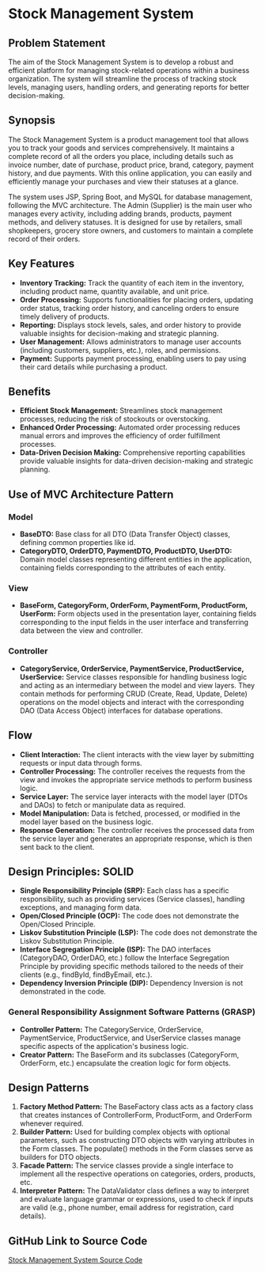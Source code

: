 # Stock Management System

## Problem Statement
The aim of the Stock Management System is to develop a robust and efficient platform for managing stock-related operations within a business organization. The system will streamline the process of tracking stock levels, managing users, handling orders, and generating reports for better decision-making.

## Synopsis
The Stock Management System is a product management tool that allows you to track your goods and services comprehensively. It maintains a complete record of all the orders you place, including details such as invoice number, date of purchase, product price, brand, category, payment history, and due payments. With this online application, you can easily and efficiently manage your purchases and view their statuses at a glance.

The system uses JSP, Spring Boot, and MySQL for database management, following the MVC architecture. The Admin (Supplier) is the main user who manages every activity, including adding brands, products, payment methods, and delivery statuses. It is designed for use by retailers, small shopkeepers, grocery store owners, and customers to maintain a complete record of their orders.

## Key Features
- **Inventory Tracking:** Track the quantity of each item in the inventory, including product name, quantity available, and unit price.
- **Order Processing:** Supports functionalities for placing orders, updating order status, tracking order history, and canceling orders to ensure timely delivery of products.
- **Reporting:** Displays stock levels, sales, and order history to provide valuable insights for decision-making and strategic planning.
- **User Management:** Allows administrators to manage user accounts (including customers, suppliers, etc.), roles, and permissions.
- **Payment:** Supports payment processing, enabling users to pay using their card details while purchasing a product.

## Benefits
- **Efficient Stock Management:** Streamlines stock management processes, reducing the risk of stockouts or overstocking.
- **Enhanced Order Processing:** Automated order processing reduces manual errors and improves the efficiency of order fulfillment processes.
- **Data-Driven Decision Making:** Comprehensive reporting capabilities provide valuable insights for data-driven decision-making and strategic planning.

## Use of MVC Architecture Pattern
### Model
- **BaseDTO:** Base class for all DTO (Data Transfer Object) classes, defining common properties like id.
- **CategoryDTO, OrderDTO, PaymentDTO, ProductDTO, UserDTO:** Domain model classes representing different entities in the application, containing fields corresponding to the attributes of each entity.

### View
- **BaseForm, CategoryForm, OrderForm, PaymentForm, ProductForm, UserForm:** Form objects used in the presentation layer, containing fields corresponding to the input fields in the user interface and transferring data between the view and controller.

### Controller
- **CategoryService, OrderService, PaymentService, ProductService, UserService:** Service classes responsible for handling business logic and acting as an intermediary between the model and view layers. They contain methods for performing CRUD (Create, Read, Update, Delete) operations on the model objects and interact with the corresponding DAO (Data Access Object) interfaces for database operations.

## Flow
- **Client Interaction:** The client interacts with the view layer by submitting requests or input data through forms.
- **Controller Processing:** The controller receives the requests from the view and invokes the appropriate service methods to perform business logic.
- **Service Layer:** The service layer interacts with the model layer (DTOs and DAOs) to fetch or manipulate data as required.
- **Model Manipulation:** Data is fetched, processed, or modified in the model layer based on the business logic.
- **Response Generation:** The controller receives the processed data from the service layer and generates an appropriate response, which is then sent back to the client.

## Design Principles: SOLID
- **Single Responsibility Principle (SRP):** Each class has a specific responsibility, such as providing services (Service classes), handling exceptions, and managing form data.
- **Open/Closed Principle (OCP):** The code does not demonstrate the Open/Closed Principle.
- **Liskov Substitution Principle (LSP):** The code does not demonstrate the Liskov Substitution Principle.
- **Interface Segregation Principle (ISP):** The DAO interfaces (CategoryDAO, OrderDAO, etc.) follow the Interface Segregation Principle by providing specific methods tailored to the needs of their clients (e.g., findById, findByEmail, etc.).
- **Dependency Inversion Principle (DIP):** Dependency Inversion is not demonstrated in the code.

### General Responsibility Assignment Software Patterns (GRASP)
- **Controller Pattern:** The CategoryService, OrderService, PaymentService, ProductService, and UserService classes manage specific aspects of the application's business logic.
- **Creator Pattern:** The BaseForm and its subclasses (CategoryForm, OrderForm, etc.) encapsulate the creation logic for form objects.

## Design Patterns
1. **Factory Method Pattern:** The BaseFactory class acts as a factory class that creates instances of ControllerForm, ProductForm, and OrderForm whenever required.
2. **Builder Pattern:** Used for building complex objects with optional parameters, such as constructing DTO objects with varying attributes in the Form classes. The populate() methods in the Form classes serve as builders for DTO objects.
3. **Facade Pattern:** The service classes provide a single interface to implement all the respective operations on categories, orders, products, etc.
4. **Interpreter Pattern:** The DataValidator class defines a way to interpret and evaluate language grammar or expressions, used to check if inputs are valid (e.g., phone number, email address for registration, card details).

## GitHub Link to Source Code
[Stock Management System Source Code](https://github.com/Aditya19Joshi01/StockManagementSystem)
